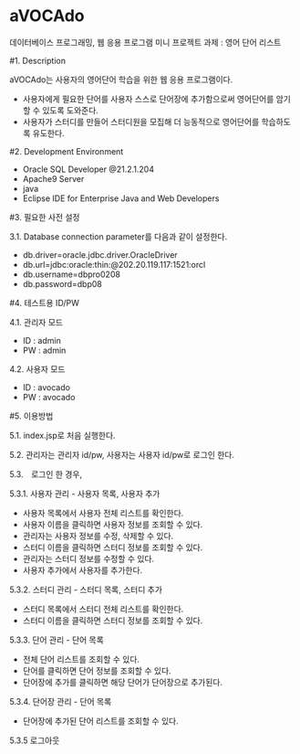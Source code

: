 # aVOCAdo
데이터베이스 프로그래밍, 웹 응용 프로그램 미니 프로젝트 과제 : 영어 단어 리스트

#1. Description

aVOCAdo는 사용자의 영어단어 학습을 위한 웹 응용 프로그램이다. 
- 사용자에게 필요한 단어를 사용자 스스로 단어장에 추가함으로써 영어단어를 암기할 수 있도록 도와준다. 
- 사용자가 스터디를 만들어 스터디원을 모집해 더 능동적으로 영어단어를 학습하도록 유도한다.


#2. Development Environment
- Oracle SQL Developer @21.2.1.204
- Apache9 Server
- java
- Eclipse IDE for Enterprise Java and Web Developers


#3. 필요한 사전 설정

  3.1. Database connection parameter를 다음과 같이 설정한다. 
  - db.driver=oracle.jdbc.driver.OracleDriver
  - db.url=jdbc:oracle:thin:@202.20.119.117:1521:orcl
  - db.username=dbpro0208
  - db.password=dbp08

#4. 테스트용 ID/PW

4.1. 관리자 모드
- ID : admin
- PW : admin

4.2. 사용자 모드
- ID : avocado
- PW : avocado

#5. 이용방법
 
5.1. index.jsp로 처음 실행한다. 

5.2. 관리자는 관리자 id/pw, 사용자는 사용자 id/pw로 로그인 한다. 

5.3.　로그인 한 경우,
 
 5.3.1. 사용자 관리 - 사용자 목록, 사용자 추가
  - 사용자 목록에서 사용자 전체 리스트를 확인한다.
  - 사용자 이름을 클릭하면 사용자 정보를 조회할 수 있다.
  - 관리자는 사용자 정보를 수정, 삭제할 수 있다.
  - 스터디 이름을 클릭하면 스터디 정보를 조회할 수 있다. 
  - 관리자는 스터디 정보를 수정할 수 있다.
  - 사용자 추가에서 사용자를 추가한다.
 
 5.3.2. 스터디 관리 - 스터디 목록, 스터디 추가
  - 스터디 목록에서 스터디 전체 리스트를 확인한다.
  - 스터디 이름을 클릭하면 스터디 정보를 조회할 수 있다. 
  
 5.3.3. 단어 관리 - 단어 목록
  - 전체 단어 리스트를 조회할 수 있다.
  - 단어를 클릭하면 단어 정보를 조회할 수 있다.
  - 단어장에 추가를 클릭하면 해당 단어가 단어장으로 추가된다.
  
 5.3.4. 단어장 관리 - 단어 목록
  - 단어장에 추가된 단어 리스트를 조회할 수 있다.

5.3.5 로그아웃
